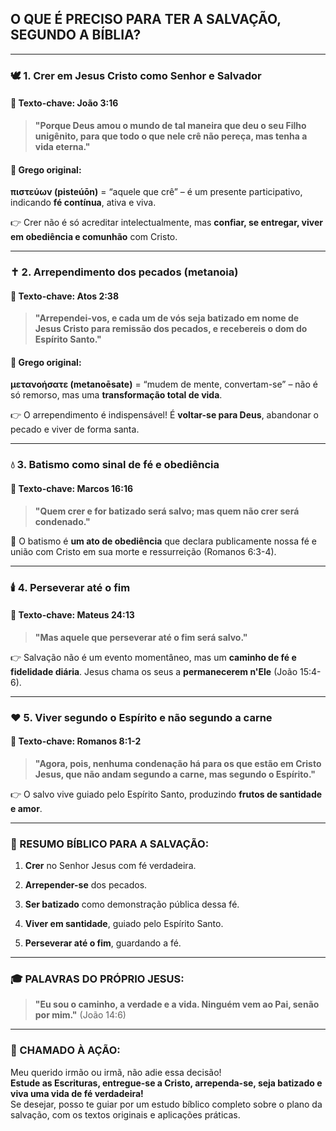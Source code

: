 ## **O QUE É PRECISO PARA TER A SALVAÇÃO, SEGUNDO A BÍBLIA?**

---

### 🕊️ 1. **Crer em Jesus Cristo como Senhor e Salvador**

#### 📌 Texto-chave: **João 3:16**

> **"Porque Deus amou o mundo de tal maneira que deu o seu Filho unigênito, para que todo o que **nele crê** não pereça, mas tenha a vida eterna."**

#### 📜 Grego original:

**πιστεύων (pisteúōn)** = “aquele que crê” – é um presente participativo, indicando **fé contínua**, ativa e viva.

👉 Crer não é só acreditar intelectualmente, mas **confiar, se entregar, viver em obediência e comunhão** com Cristo.

---

### ✝️ 2. **Arrependimento dos pecados (metanoia)**

#### 📌 Texto-chave: **Atos 2:38**

> **"Arrependei-vos, e cada um de vós seja batizado em nome de Jesus Cristo para remissão dos pecados, e recebereis o dom do Espírito Santo."**

#### 📜 Grego original:

**μετανοήσατε (metanoēsate)** = “mudem de mente, convertam-se” – não é só remorso, mas uma **transformação total de vida**.

👉 O arrependimento é indispensável! É **voltar-se para Deus**, abandonar o pecado e viver de forma santa.

---

### 💧 3. **Batismo como sinal de fé e obediência**

#### 📌 Texto-chave: **Marcos 16:16**

> **"Quem crer e for batizado será salvo; mas quem não crer será condenado."**

📝 O batismo é **um ato de obediência** que declara publicamente nossa fé e união com Cristo em sua morte e ressurreição (Romanos 6:3-4).

---

### 🕯️ 4. **Perseverar até o fim**

#### 📌 Texto-chave: **Mateus 24:13**

> **"Mas aquele que perseverar até o fim será salvo."**

👉 Salvação não é um evento momentâneo, mas um **caminho de fé e fidelidade diária**. Jesus chama os seus a **permanecerem n'Ele** (João 15:4-6).

---

### ❤️ 5. **Viver segundo o Espírito e não segundo a carne**

#### 📌 Texto-chave: **Romanos 8:1-2**

> **"Agora, pois, nenhuma condenação há para os que estão em Cristo Jesus, que não andam segundo a carne, mas segundo o Espírito."**

👉 O salvo vive guiado pelo Espírito Santo, produzindo **frutos de santidade e amor**.

---

### 🌾 RESUMO BÍBLICO PARA A SALVAÇÃO:

1. **Crer** no Senhor Jesus com fé verdadeira.
    
2. **Arrepender-se** dos pecados.
    
3. **Ser batizado** como demonstração pública dessa fé.
    
4. **Viver em santidade**, guiado pelo Espírito Santo.
    
5. **Perseverar até o fim**, guardando a fé.
    

---

### 🎓 PALAVRAS DO PRÓPRIO JESUS:

> **"Eu sou o caminho, a verdade e a vida. Ninguém vem ao Pai, senão por mim."** (João 14:6)

---

### 💬 CHAMADO À AÇÃO:

Meu querido irmão ou irmã, não adie essa decisão!  
**Estude as Escrituras, entregue-se a Cristo, arrependa-se, seja batizado e viva uma vida de fé verdadeira!**  
Se desejar, posso te guiar por um estudo bíblico completo sobre o plano da salvação, com os textos originais e aplicações práticas.
